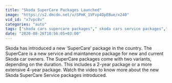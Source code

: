 ```yaml
---
title: "Skoda SuperCare Packages Launched"
image: "https://s2.dmcdn.net/v/SPmK_1VFvp4DpEBue/x240"
vid_id: "x7vpc8v"
categories: "auto"
tags: ["skoda cars supercare packages"," skoda cars service packages"," skoda india service maintenance packages"]
date: "2020-08-26T10:56:05+03:00"
---
```

Skoda has introduced a new ‘SuperCare’ package in the country. The SuperCare is a new service and maintanence package for new and current Skoda car owners. The SuperCare packages come with two variants, depending on the duration. This includes a 2-year package or a more extensive 4-year package. Watch the video to know more about the new Skoda SuperCare Service packages introduced.
